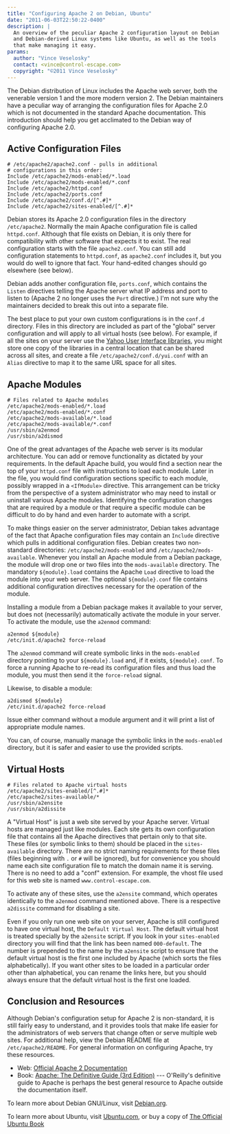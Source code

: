 ```yaml
---
title: "Configuring Apache 2 on Debian, Ubuntu"
date: "2011-06-03T22:50:22-0400"
description: |
  An overview of the peculiar Apache 2 configuration layout on Debian
  and Debian-derived Linux systems like Ubuntu, as well as the tools
  that make managing it easy.
params:
  author: "Vince Veselosky"
  contact: <vince@control-escape.com>
  copyright: "©2011 Vince Veselosky"
---
```


The Debian distribution of Linux includes the Apache web server, both the venerable
version 1 and the more modern version 2. The Debian maintainers have a peculiar way of
arranging the configuration files for Apache 2.0 which is not documented in the standard
Apache documentation. This introduction should help you get acclimated to the Debian way
of configuring Apache 2.0.

## Active Configuration Files

    # /etc/apache2/apache2.conf - pulls in additional
    # configurations in this order:
    Include /etc/apache2/mods-enabled/*.load
    Include /etc/apache2/mods-enabled/*.conf
    Include /etc/apache2/httpd.conf
    Include /etc/apache2/ports.conf
    Include /etc/apache2/conf.d/[^.#]*
    Include /etc/apache2/sites-enabled/[^.#]*

Debian stores its Apache 2.0 configuration files in the directory `/etc/apache2`.
Normally the main Apache configuration file is called `httpd.conf`. Although that file
exists on Debian, it is only there for compatibility with other software that expects it
to exist. The real configuration starts with the file `apache2.conf`. You can still add
configuration statements to `httpd.conf`, as `apache2.conf` includes it, but you would
do well to ignore that fact. Your hand-edited changes should go elsewhere (see below).

Debian adds another configuration file, `ports.conf`, which contains the `Listen`
directives telling the Apache server what IP address and port to listen to (Apache 2 no
longer uses the `Port` directive.) I\'m not sure why the maintainers decided to break
this out into a separate file.

The best place to put your own custom configurations is in the `conf.d` directory. Files
in this directory are included as part of the \"global\" server configuration and will
apply to all virtual hosts (see below). For example, if all the sites on your server use
the [Yahoo User Interface libraries](http://developer.yahoo.com/yui/), you might store
one copy of the libraries in a central location that can be shared across all sites, and
create a file `/etc/apache2/conf.d/yui.conf` with an `Alias` directive to map it to the
same URL space for all sites.

## Apache Modules

    # Files related to Apache modules
    /etc/apache2/mods-enabled/*.load
    /etc/apache2/mods-enabled/*.conf
    /etc/apache2/mods-available/*.load
    /etc/apache2/mods-available/*.conf
    /usr/sbin/a2enmod
    /usr/sbin/a2dismod

One of the great advantages of the Apache web server is its modular architecture. You
can add or remove functionality as dictated by your requirements. In the default Apache
build, you would find a section near the top of your `httpd.conf` file with instructions
to load each module. Later in the file, you would find configuration sections specific
to each module, possibly wrapped in a `<IfModule>` directive. This arrangement can be
tricky from the perspective of a system administrator who may need to install or
uninstall various Apache modules. Identifying the configuration changes that are
required by a module or that require a specific module can be difficult to do by hand
and even harder to automate with a script.

To make things easier on the server administrator, Debian takes advantage of the fact
that Apache configuration files may contain an `Include` directive which pulls in
additional configuration files. Debian creates two non-standard directories:
`/etc/apache2/mods-enabled` and `/etc/apache2/mods-available`. Whenever you install an
Apache module from a Debian package, the module will drop one or two files into the
`mods-available` directory. The mandatory `${module}.load` contains the Apache `Load`
directive to load the module into your web server. The optional `${module}.conf` file
contains additional configuration directives necessary for the operation of the module.

Installing a module from a Debian package makes it available to your server, but does
not (necessarily) automatically activate the module in your server. To activate the
module, use the `a2enmod` command:

    a2enmod ${module}
    /etc/init.d/apache2 force-reload

The `a2enmod` command will create symbolic links in the `mods-enabled` directory
pointing to your `${module}.load` and, if it exists, `${module}.conf`. To force a
running Apache to re-read its configuration files and thus load the module, you must
then send it the `force-reload` signal.

Likewise, to disable a module:

    a2dismod ${module}
    /etc/init.d/apache2 force-reload

Issue either command without a module argument and it will print a list of appropriate
module names.

You can, of course, manually manage the symbolic links in the `mods-enabled` directory,
but it is safer and easier to use the provided scripts.

## Virtual Hosts

    # Files related to Apache virtual hosts
    /etc/apache2/sites-enabled/[^.#]*
    /etc/apache2/sites-available/*
    /usr/sbin/a2ensite
    /usr/sbin/a2dissite

A "Virtual Host" is just a web site served by your Apache server. Virtual hosts are
managed just like modules. Each site gets its own configuration file that contains all
the Apache directives that pertain only to that site. These files (or symbolic links to
them) should be placed in the `sites-available` directory. There are no strict naming
requirements for these files (files beginning with `.` or `#` will be ignored), but for
convenience you should name each site configuration file to match the domain name it is
serving. There is no need to add a \"conf\" extension. For example, the vhost file used
for this web site is named `www.control-escape.com`.

To activate any of these sites, use the `a2ensite` command, which operates identically
to the `a2enmod` command mentioned above. There is a respective `a2dissite` command for
disabling a site.

Even if you only run one web site on your server, Apache is still configured to have one
virtual host, the `Default Virtual Host`. The default virtual host is treated specially
by the `a2ensite` script. If you look in your `sites-enabled` directory you will find
that the link has been named `000-default`. The number is prepended to the name by the
`a2ensite` script to ensure that the default virtual host is the first one included by
Apache (which sorts the files alphabetically). If you want other sites to be loaded in a
particular order other than alphabetical, you can rename the links here, but you should
always ensure that the default virtual host is the first one loaded.

## Conclusion and Resources

Although Debian\'s configuration setup for Apache 2 is non-standard, it is still fairly
easy to understand, and it provides tools that make life easier for the administrators
of web servers that change often or serve multiple web sites. For additional help, view
the Debian README file at `/etc/apache2/README`. For general information on configuring
Apache, try these resources.

- Web: [Official Apache 2 Documentation](http://httpd.apache.org/docs/2.0/)
- Book:
  [Apache: The Definitive Guide (3rd Edition)](http://www.amazon.com/gp/product/0596002033?ie=UTF8&tag=controlescape-20&linkCode=as2&camp=1789&creative=9325&creativeASIN=0596002033)
  --- O\'Reilly\'s definitive guide to Apache is perhaps the best general resource to
  Apache outside the documentation itself.

To learn more about Debian GNU/Linux, visit [Debian.org](http://www.debian.org/).

To learn more about Ubuntu, visit [Ubuntu.com](http://www.ubuntu.com/), or buy a copy of
[The Official Ubuntu Book](http://www.amazon.com/gp/product/0132435942?ie=UTF8&tag=controlescape-20&linkCode=as2&camp=1789&creative=9325&creativeASIN=0132435942)
